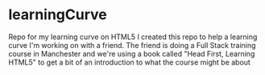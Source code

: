 # learningCurve
Repo for my learning curve on HTML5
I created this repo to help a learning curve I'm working on with a friend.  The friend is doing a Full Stack training course in Manchester and we're using a book called "Head First, Learning HTML5" to get a bit of an introduction to what the course might be about

